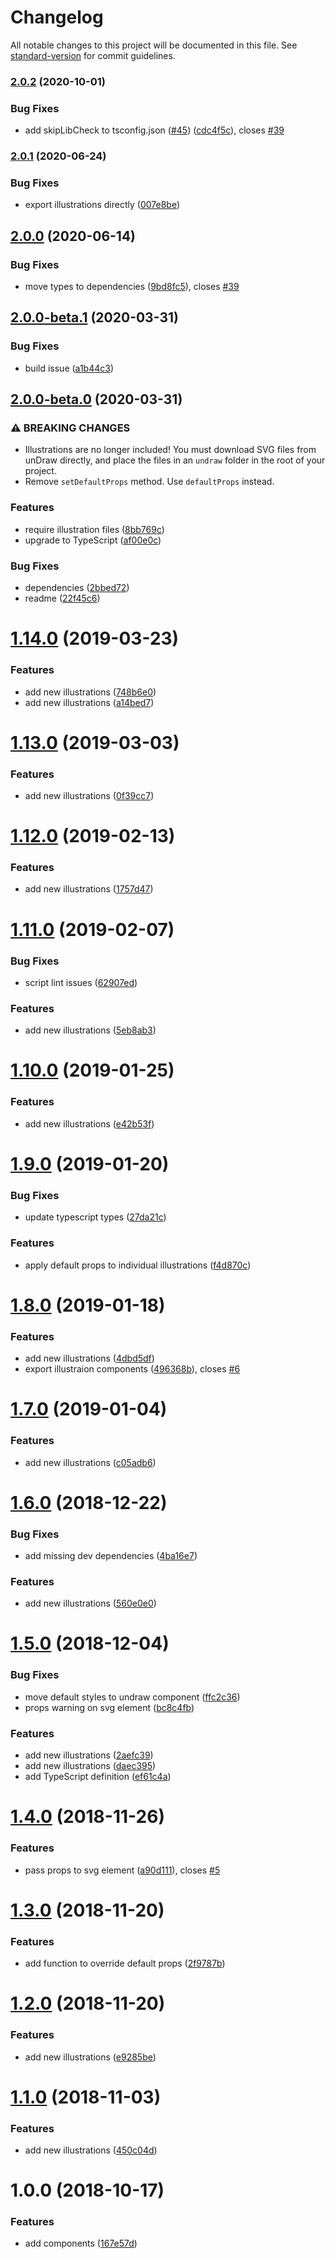 # Changelog

All notable changes to this project will be documented in this file. See [standard-version](https://github.com/conventional-changelog/standard-version) for commit guidelines.

### [2.0.2](https://github.com/justinlettau/react-undraw/compare/v2.0.1...v2.0.2) (2020-10-01)


### Bug Fixes

* add skipLibCheck to tsconfig.json ([#45](https://github.com/justinlettau/react-undraw/issues/45)) ([cdc4f5c](https://github.com/justinlettau/react-undraw/commit/cdc4f5cc62e44be9e913ea2f13c7e9eb084d1a34)), closes [#39](https://github.com/justinlettau/react-undraw/issues/39)

### [2.0.1](https://github.com/justinlettau/react-undraw/compare/v2.0.0...v2.0.1) (2020-06-24)


### Bug Fixes

* export illustrations directly ([007e8be](https://github.com/justinlettau/react-undraw/commit/007e8bee9bb1e84f54dbd09928d930940980d835))

## [2.0.0](https://github.com/justinlettau/react-undraw/compare/v2.0.0-beta.1...v2.0.0) (2020-06-14)


### Bug Fixes

* move types to dependencies ([9bd8fc5](https://github.com/justinlettau/react-undraw/commit/9bd8fc5025ad669e08fd31e856d4566e050e68c3)), closes [#39](https://github.com/justinlettau/react-undraw/issues/39)

## [2.0.0-beta.1](https://github.com/justinlettau/react-undraw/compare/v2.0.0-beta.0...v2.0.0-beta.1) (2020-03-31)


### Bug Fixes

* build issue ([a1b44c3](https://github.com/justinlettau/react-undraw/commit/a1b44c33b022aa833dd9335f341db3f95d2472ed))

## [2.0.0-beta.0](https://github.com/justinlettau/react-undraw/compare/v1.14.0...v2.0.0-beta.0) (2020-03-31)


### ⚠ BREAKING CHANGES

* Illustrations are no longer included! You must download SVG files from unDraw directly, and place the files in an `undraw` folder in the root of your project.
* Remove `setDefaultProps` method. Use `defaultProps` instead.

### Features

* require illustration files ([8bb769c](https://github.com/justinlettau/react-undraw/commit/8bb769c55197fdddd86bf88d2a22706db9b419e1))
* upgrade to TypeScript ([af00e0c](https://github.com/justinlettau/react-undraw/commit/af00e0cda3743c4c035a700f724a3d8cf518126d))


### Bug Fixes

* dependencies ([2bbed72](https://github.com/justinlettau/react-undraw/commit/2bbed7223a16f07fedd63d1c9eb989ef008f27c1))
* readme ([22f45c6](https://github.com/justinlettau/react-undraw/commit/22f45c6fd4e0ce7aaf9878585cdbe2ff9d1ced92))

# [1.14.0](https://github.com/justinlettau/react-undraw/compare/v1.13.0...v1.14.0) (2019-03-23)


### Features

* add new illustrations ([748b6e0](https://github.com/justinlettau/react-undraw/commit/748b6e0))
* add new illustrations ([a14bed7](https://github.com/justinlettau/react-undraw/commit/a14bed7))



<a name="1.13.0"></a>
# [1.13.0](https://github.com/justinlettau/react-undraw/compare/v1.12.0...v1.13.0) (2019-03-03)


### Features

* add new illustrations ([0f39cc7](https://github.com/justinlettau/react-undraw/commit/0f39cc7))



<a name="1.12.0"></a>
# [1.12.0](https://github.com/justinlettau/react-undraw/compare/v1.11.0...v1.12.0) (2019-02-13)


### Features

* add new illustrations ([1757d47](https://github.com/justinlettau/react-undraw/commit/1757d47))



<a name="1.11.0"></a>
# [1.11.0](https://github.com/justinlettau/react-undraw/compare/v1.10.0...v1.11.0) (2019-02-07)


### Bug Fixes

* script lint issues ([62907ed](https://github.com/justinlettau/react-undraw/commit/62907ed))


### Features

* add new illustrations ([5eb8ab3](https://github.com/justinlettau/react-undraw/commit/5eb8ab3))



<a name="1.10.0"></a>
# [1.10.0](https://github.com/justinlettau/react-undraw/compare/v1.9.0...v1.10.0) (2019-01-25)


### Features

* add new illustrations ([e42b53f](https://github.com/justinlettau/react-undraw/commit/e42b53f))



<a name="1.9.0"></a>
# [1.9.0](https://github.com/justinlettau/react-undraw/compare/v1.8.0...v1.9.0) (2019-01-20)


### Bug Fixes

* update typescript types ([27da21c](https://github.com/justinlettau/react-undraw/commit/27da21c))


### Features

* apply default props to individual illustrations ([f4d870c](https://github.com/justinlettau/react-undraw/commit/f4d870c))



<a name="1.8.0"></a>

# [1.8.0](https://github.com/justinlettau/react-undraw/compare/v1.7.0...v1.8.0) (2019-01-18)

### Features

- add new illustrations ([4dbd5df](https://github.com/justinlettau/react-undraw/commit/4dbd5df))
- export illustraion components ([496368b](https://github.com/justinlettau/react-undraw/commit/496368b)), closes [#6](https://github.com/justinlettau/react-undraw/issues/6)

<a name="1.7.0"></a>

# [1.7.0](https://github.com/justinlettau/react-undraw/compare/v1.6.0...v1.7.0) (2019-01-04)

### Features

- add new illustrations ([c05adb6](https://github.com/justinlettau/react-undraw/commit/c05adb6))

<a name="1.6.0"></a>

# [1.6.0](https://github.com/justinlettau/react-undraw/compare/v1.5.0...v1.6.0) (2018-12-22)

### Bug Fixes

- add missing dev dependencies ([4ba16e7](https://github.com/justinlettau/react-undraw/commit/4ba16e7))

### Features

- add new illustrations ([560e0e0](https://github.com/justinlettau/react-undraw/commit/560e0e0))

<a name="1.5.0"></a>

# [1.5.0](https://github.com/justinlettau/react-undraw/compare/v1.4.0...v1.5.0) (2018-12-04)

### Bug Fixes

- move default styles to undraw component ([ffc2c36](https://github.com/justinlettau/react-undraw/commit/ffc2c36))
- props warning on svg element ([bc8c4fb](https://github.com/justinlettau/react-undraw/commit/bc8c4fb))

### Features

- add new illustrations ([2aefc39](https://github.com/justinlettau/react-undraw/commit/2aefc39))
- add new illustrations ([daec395](https://github.com/justinlettau/react-undraw/commit/daec395))
- add TypeScript definition ([ef61c4a](https://github.com/justinlettau/react-undraw/commit/ef61c4a))

<a name="1.4.0"></a>

# [1.4.0](https://github.com/justinlettau/react-undraw/compare/v1.3.0...v1.4.0) (2018-11-26)

### Features

- pass props to svg element ([a90d111](https://github.com/justinlettau/react-undraw/commit/a90d111)), closes [#5](https://github.com/justinlettau/react-undraw/issues/5)

<a name="1.3.0"></a>

# [1.3.0](https://github.com/justinlettau/react-undraw/compare/v1.2.0...v1.3.0) (2018-11-20)

### Features

- add function to override default props ([2f9787b](https://github.com/justinlettau/react-undraw/commit/2f9787b))

<a name="1.2.0"></a>

# [1.2.0](https://github.com/justinlettau/react-undraw/compare/v1.1.0...v1.2.0) (2018-11-20)

### Features

- add new illustrations ([e9285be](https://github.com/justinlettau/react-undraw/commit/e9285be))

<a name="1.1.0"></a>

# [1.1.0](https://github.com/justinlettau/react-undraw/compare/v1.0.0...v1.1.0) (2018-11-03)

### Features

- add new illustrations ([450c04d](https://github.com/justinlettau/react-undraw/commit/450c04d))

<a name="1.0.0"></a>

# 1.0.0 (2018-10-17)

### Features

- add components ([167e57d](https://github.com/justinlettau/react-undraw/commit/167e57d))
